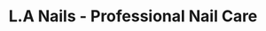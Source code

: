 ---
title: "L.A Nails - Professional Nail Care"
url: /eastbourne/l-a-nails-professional-nail-care/
shop: beauty
---